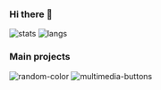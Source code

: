 ### Hi there 👋
![stats](https://github-readme-stats.vercel.app/api?username=maciekkoks&show_icons=true&theme=tokyonight) ![langs](https://github-readme-stats.vercel.app/api/top-langs/?username=maciekkoks&layout=compact&theme=tokyonight)
### Main projects
![random-color](https://github-readme-stats.vercel.app/api/pin/?username=maciekkoks&repo=random-color&theme=tokyonight) ![multimedia-buttons](https://github-readme-stats.vercel.app/api/pin/?username=maciekkoks&repo=multimedia-buttons&theme=tokyonight)
